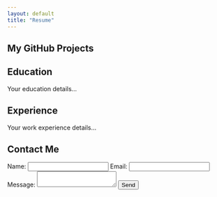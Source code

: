 ```yaml
---
layout: default
title: "Resume"
---
```


<!-- GitHub Projects Section -->
<section id="projects">
  <h2>My GitHub Projects</h2>
  <div id="projects-container"></div>
</section>

<!-- Other sections like education, experience, etc. -->
<section id="education">
  <h2>Education</h2>
  <p>Your education details...</p>
</section>

<section id="experience">
  <h2>Experience</h2>
  <p>Your work experience details...</p>
</section>

<section id="contact">
  <h2>Contact Me</h2>
  <form>
    <label for="name">Name:</label>
    <input type="text" id="name" name="name" required>
    <label for="email">Email:</label>
    <input type="email" id="email" name="email" required>
    <label for="message">Message:</label>
    <textarea id="message" name="message" required></textarea>
    <button type="submit">Send</button>
  </form>
</section>
